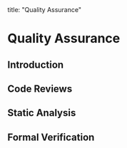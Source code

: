 <frontmatter>
title: "Quality Assurance"
</frontmatter>

<link rel="stylesheet" href="{{baseUrl}}/css/textbook.css">

<div class="website-content">

# Quality Assurance

## Introduction
<panel header="================================================================"
    type="seamless" alt="introduction">
  <include src="introduction/index.md#main" />
</panel>

## Code Reviews
<panel header="================================================================"
    type="seamless" alt="code reviews">
  <include src="codeReviews/index.md#main" />
</panel>

## Static Analysis
<panel header="================================================================"
    type="seamless" alt="static analysis">
  <include src="staticAnalysis/index.md#main" />
</panel>

## Formal Verification
<panel header="================================================================"
    type="seamless" alt="formal verification">
  <include src="formalVerification/index.md#main" />
</panel>

</div>
